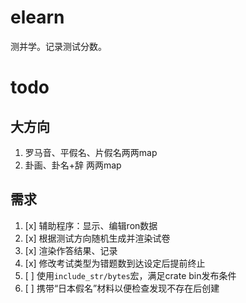 # elearn

测并学。记录测试分数。

# todo

## 大方向

1. 罗马音、平假名、片假名两两map
1. 卦画、卦名+辞 两两map

## 需求

1. [x] 辅助程序：显示、编辑ron数据
1. [x] 根据测试方向随机生成并渲染试卷
1. [x] 渲染作答结果、记录
1. [x] 修改考试类型为错题数到达设定后提前终止
1. [ ] 使用`include_str/bytes`宏，满足crate bin发布条件
1. [ ] 携带“日本假名”材料以便检查发现不存在后创建
